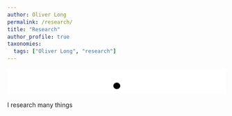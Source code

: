 ```yaml
---
author: Oliver Long
permalink: /research/
title: "Research"
author_profile: true
taxonomies:
  tags: ["Oliver Long", "research"]
---
```


![](/images/WebsiteHeader.gif)

I research many things